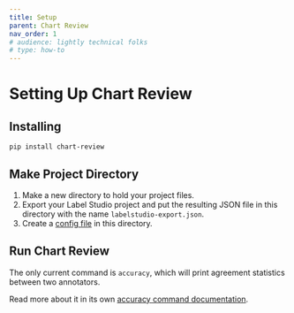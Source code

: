 ```yaml
---
title: Setup
parent: Chart Review
nav_order: 1
# audience: lightly technical folks
# type: how-to
---
```


# Setting Up Chart Review

## Installing

`pip install chart-review`

## Make Project Directory

1. Make a new directory to hold your project files.
2. Export your Label Studio project and put the resulting JSON file
   in this directory with the name `labelstudio-export.json`.
3. Create a [config file](config.md) in this directory.

## Run Chart Review

The only current command is `accuracy`,
which will print agreement statistics between two annotators.

Read more about it in its own [accuracy command documentation](accuracy.md).